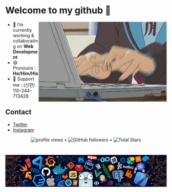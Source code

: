 
# **Welcome to my github 👋**

<a target="_blank">
  <img align="right" height="250" width="400" alt="GIF" src="https://github.com/chul0721/chul0721/blob/master/programming.gif">
</a>

- 🔭 I’m currently working & collaborating on **Web Development**
- 😄 Pronouns : **He/Him/His**
- 🙋 Support me : (신한) 110-244-713428

## Contact

- <a target="_blank" href="https://twitter.com/chul0721">Twitter</a> <br />
- <a target="_blank" href="https://instagram.com/bottle___iron">Instagram</a> <br />

<p align="center">
  <img src="https://gpvc.arturio.dev/chul0721" alt="profile views"> •  
  <img alt="GitHub followers" src="https://img.shields.io/github/followers/chul0721?label=Followers&style=social"> •   
  <img src="https://img.shields.io/github/stars/chul0721?label=Stars" alt="Total Stars">
</p>

#

![footer](https://github.com/chul0721/chul0721/blob/master/footer.png)
